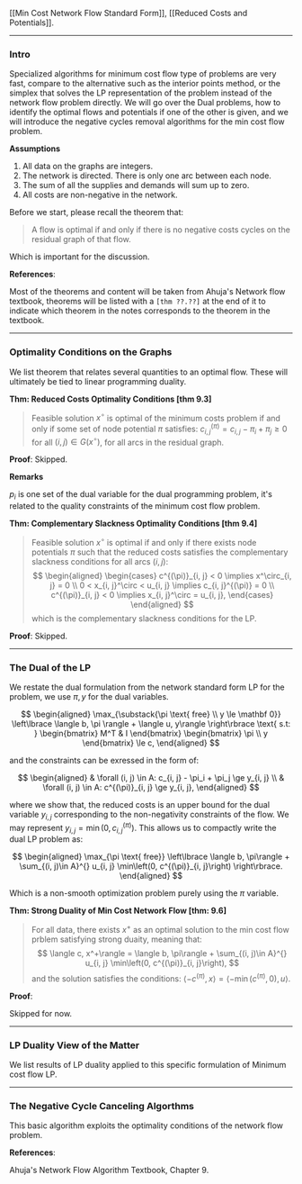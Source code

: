 [[Min Cost Network Flow Standard Form]], [[Reduced Costs and Potentials]]. 

---
### **Intro**

Specialized algorithms for minimum cost flow type of problems are very fast, compare to the alternative such as the interior points method, or the simplex that solves the LP representation of the problem instead of the network flow problem directly. We will go over the Dual problems, how to identify the optimal flows and potentials if one of the other is given, and we will introduce the negative cycles removal algorithms for the min cost flow problem. 


**Assumptions**

1. All data on the graphs are integers. 
2. The network is directed. There is only one arc between each node. 
3. The sum of all the supplies and demands will sum up to zero. 
4. All costs are non-negative in the network. 

Before we start, please recall the theorem that: 

> A flow is optimal if and only if there is no negative costs cycles on the residual graph of that flow. 


Which is important for the discussion.

**References**: 

Most of the theorems and content will be taken from Ahuja's Network flow textbook, theorems will be listed with a `[thm ??.??]` at the end of it to indicate which theorem in the notes corresponds to the theorem in the textbook.


---
### **Optimality Conditions on the Graphs**

We list theorem that relates several quantities to an optimal flow. These will ultimately be tied to linear programming duality. 

**Thm: Reduced Costs Optimality Conditions \[thm 9.3\]**
> Feasible solution $x^\circ$ is optimal of the minimum costs problem if and only if some set of node potential $\pi$ satisfies: $c^{(\pi)}_{i, j} = c_{i, j} - \pi_i + \pi_j \ge 0$ for all $(i, j) \in G(x^\circ)$, for all arcs in the residual graph. 

**Proof**: 
Skipped. 

**Remarks**

$p_i$ is one set of the dual variable for the dual programming problem, it's related to the quality constraints of the minimum cost flow problem. 

**Thm: Complementary Slackness Optimality Conditions \[thm 9.4\]**
> Feasible solution $x^\circ$ is optimal if and only if there exists node potentials $\pi$  such that the reduced costs satisfies the complementary slackness conditions for all arcs $(i, j)$: 
> $$
> \begin{aligned}
>     \begin{cases}
>         c^{(\pi)}_{i, j} < 0 \implies x^\circ_{i, j} = 0
>         \\
>         0 < x_{i, j}^\circ < u_{i, j} \implies c_{i, j}^{(\pi)} = 0
>         \\
>         c^{(\pi)}_{i, j} < 0 \implies x_{i, j}^\circ = u_{i, j}, 
>     \end{cases}
> \end{aligned}
> $$
> which is the complementary slackness conditions for the LP. 

**Proof**: Skipped. 




---
### **The Dual of the LP**

We restate the dual formulation from the network standard form LP for the problem, we use $\pi, y$ for the dual variables. 

$$
\begin{aligned}
    \max_{\substack{\pi  \text{ free} \\ y \le \mathbf 0}}
    \left\lbrace
       \langle b, \pi \rangle + \langle u, y\rangle
    \right\rbrace
    \text{ s.t: }
    \begin{bmatrix}
        M^T & I
    \end{bmatrix}
    \begin{bmatrix}
        \pi \\ y
    \end{bmatrix} \le
    c, 
\end{aligned}
$$

and the constraints can be exressed in the form of: 

$$
\begin{aligned}
    & \forall (i, j) \in A: c_{i, j} - \pi_i + \pi_j \ge y_{i, j}
    \\
    & \forall (i, j) \in A: c^{(\pi)}_{i, j} \ge y_{i, j}, 
\end{aligned}
$$

where we show that, the reduced costs is an upper bound for the dual variable $y_{i,j}$  corresponding to the non-negativity constraints of the flow. We may represent $y_{i, j} = \min\left(0, c^{(\pi)}_{i, j}\right)$. This allows us to compactly write the dual LP problem as: 

$$
\begin{aligned}
    \max_{\pi \text{ free}} \left\lbrace
        \langle b, \pi\rangle + 
        \sum_{(i, j)\in A}^{}
        u_{i, j}
        \min\left(0, c^{(\pi)}_{i, j}\right)
    \right\rbrace. 
\end{aligned}
$$

Which is a non-smooth optimization problem purely using the $\pi$ variable.

**Thm: Strong Duality of Min Cost Network Flow \[thm: 9.6\]**
> For all data, there exists $x^+$ as an optimal solution to the min cost flow prblem satisfying strong duaity, meaning that: 
> $$
>     \langle c, x^+\rangle =     \langle b, \pi\rangle + 
>         \sum_{(i, j)\in A}^{}
>         u_{i, j}
>         \min\left(0, c^{(\pi)}_{i, j}\right), 
> $$
> and the solution satisfies the conditions: $\langle -c^{(\pi)}, x\rangle = \langle -\min(c^{(\pi)}, 0), u\rangle$. 

**Proof**: 

Skipped for now. 


---
### **LP Duality View of the Matter**

We list results of LP duality applied to this specific formulation of Minimum cost flow LP. 


---
### **The Negative Cycle Canceling Algorthms**

This basic algorithm exploits the optimality conditions of the network flow problem. 



**References**: 

Ahuja's Network Flow Algorithm Textbook, Chapter 9. 